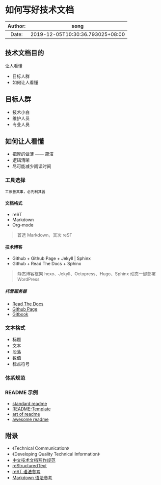 # 如何写好技术文档

Author: | song
:----:  | :----:
Date: | 2019-12-05T10:30:36.793025+08:00

## 技术文档目的

让人看懂

- 目标人群
- 如何让人看懂

## 目标人群

- 技术小白
- 维护人员
- 专业人员

## 如何让人看懂

- 把厚的做薄 —— 简洁
- 逻辑清晰
- 尽可能减少阅读时间

### 工具选择

`工欲善其事，必先利其器`

#### 文档格式

- reST
- Markdown
- Org-mode

> 首选 Markdown，其次 reST 

#### 技术博客

- Github  + Github Page  + Jekyll | Sphinx
- Github  + Read The Docs + Sphinx

> 静态博客框架 hexo、Jekyll、Octopress、Hugo、Sphinx
> 动态一键部署 WordPress

##### 托管服务器

- [Read The Docs](https://docs.readthedocs.io/en/stable/index.html)
- [Github Page](https://help.github.com/cn/github/working-with-github-pages)
- [Gitbook](https://www.gitbook.com/)

### 文本格式

- 标题
- 文本
- 段落
- 数值
- 标点符号

### 体系规范

### README 示例

- [standard readme](https://github.com/RichardLitt/standard-readme/blob/master/README.cn.md)
- [README-Template](https://gist.github.com/PurpleBooth/109311bb0361f32d87a2)
- [art of readme](https://github.com/noffle/art-of-readme)
- [awesome readme](https://github.com/matiassingers/awesome-readme)

## 附录

- 《Technical Communication》
- 《Developing Quality Technical Information》
- [中文技术文档写作规范](https://github.com/ruanyf/document-style-guide)
- [reStructuredText](http://docutils.sourceforge.net/rst.html)
- [reST 语法参考](https://3vshej.cn/rstSyntax/index.html)
- [Markdown 语法参考](https://www.markdownguide.org/)